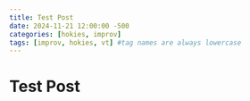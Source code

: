 ```yaml
---
title: Test Post
date: 2024-11-21 12:00:00 -500
categories: [hokies, improv]
tags: [improv, hokies, vt] #tag names are always lowercase
---
```



# Test Post 